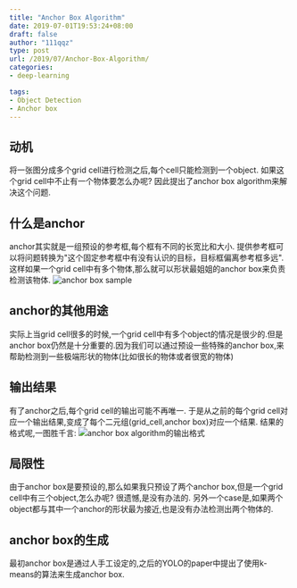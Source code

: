 ```yaml
---
title: "Anchor Box Algorithm"
date: 2019-07-01T19:53:24+08:00
draft: false
author: "111qqz"
type: post
url: /2019/07/Anchor-Box-Algorithm/
categories:
- deep-learning

tags:
- Object Detection
- Anchor box 
---
```



## 动机
将一张图分成多个grid cell进行检测之后,每个cell只能检测到一个object.
如果这个grid cell中不止有一个物体要怎么办呢? 因此提出了anchor box algorithm来解决这个问题.

## 什么是anchor
anchor其实就是一组预设的参考框,每个框有不同的长宽比和大小.
提供参考框可以将问题转换为"这个固定参考框中有没有认识的目标，目标框偏离参考框多远". 这样如果一个grid cell中有多个物体,那么就可以形状最姐姐的anchor box来负责检测该物体.
![anchor box sample](https://i.loli.net/2019/07/01/5d19f9e2869ad32385.jpg)


## anchor的其他用途

实际上当grid cell很多的时候,一个grid cell中有多个object的情况是很少的.但是anchor box仍然是十分重要的.因为我们可以通过预设一些特殊的anchor box,来帮助检测到一些极端形状的物体(比如很长的物体或者很宽的物体)

## 输出结果

有了anchor之后,每个grid cell的输出可能不再唯一.
于是从之前的每个grid cell对应一个输出结果,变成了每个二元组(grid_cell,anchor box)对应一个结果.
结果的格式呢,一图胜千言:
![anchor box algorithm的输出格式](https://i.loli.net/2019/07/01/5d19f97b2fe3b98042.jpg)

## 局限性
由于anchor box是要预设的,那么如果我只预设了两个anchor box,但是一个grid cell中有三个object,怎么办呢? 很遗憾,是没有办法的.
另外一个case是,如果两个object都与其中一个anchor的形状最为接近,也是没有办法检测出两个物体的.

## anchor box的生成
最初anchor box是通过人手工设定的,之后的YOLO的paper中提出了使用k-means的算法来生成anchor box.